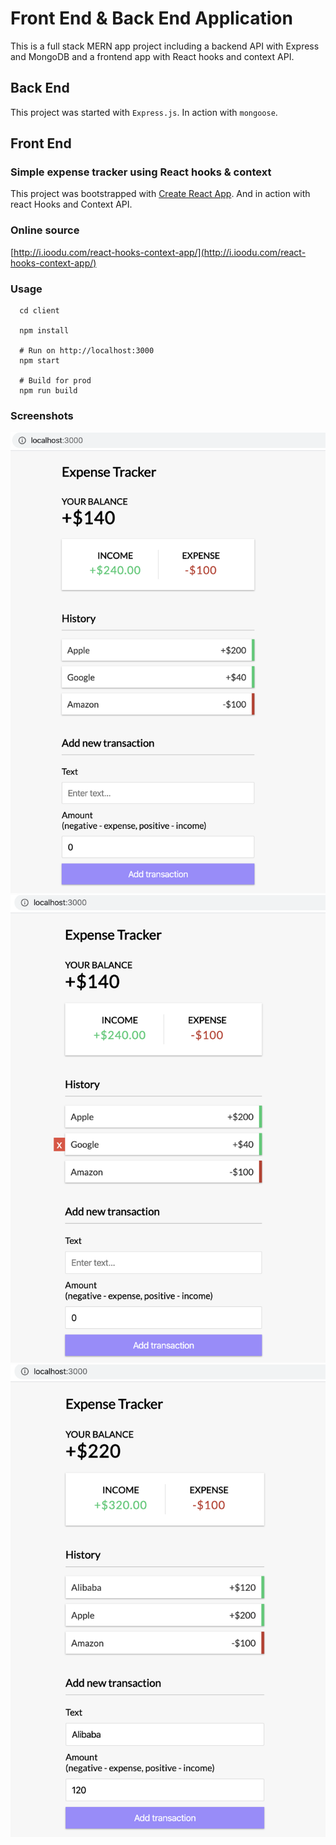 # Front End & Back End Application

This is a full stack MERN app project including a backend API with Express and MongoDB and a frontend app with React hooks and context API.

## Back End

This project was started with `Express.js`. In action with `mongoose`.

## Front End

### Simple expense tracker using React hooks & context

This project was bootstrapped with [Create React App](https://github.com/facebook/create-react-app). And in action with react Hooks and Context API.

### Online source

[http://i.ioodu.com/react-hooks-context-app/](http://i.ioodu.com/react-hooks-context-app/)

### Usage

```
  cd client

  npm install

  # Run on http://localhost:3000
  npm start

  # Build for prod
  npm run build
```

### Screenshots

![React Application (using hooks and context)](./client/screenshots/demo1.png)
![React Application (using hooks and context)](./client/screenshots/demo2.png)
![React Application (using hooks and context)](./client/screenshots/demo3.png)
